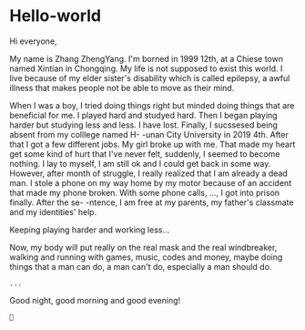 # Hello-world

Hi everyone,

My name is Zhang ZhengYang. I'm borned in 1999 12th, at a Chiese town named Xintian in Chongqing. My life is not supposed to 
exist this world. I live because of my elder sister's disability which is called epilepsy, a awful illness that makes people 
not be able to move as their mind. 
    
When I was a boy, I tried doing things right but minded doing things that are beneficial for me. I played hard and studyed hard.
Then I began playing harder but studying less and less. I have lost. Finally, I sucssesed being absent from my colllege named H-
-unan City University in 2019 4th. After that I got a few different jobs. My girl broke up with me. That made my heart get some 
kind of hurt that I've never felt, suddenly, I seemed to become nothing. I lay to myself, I am still ok and I could get back in 
some way. However, after month of struggle, I really realized that I am already a dead man. I stole a phone on my way home by 
my motor because of an accident that made my phone broken. With some phone calls, ..., I got into prison finally. After the se-
-ntence, I am free at my parents, my father's classmate and my identities' help. 
    
Keeping playing harder and working less...
    
Now, my body will put really on the real mask and the real windbreaker, walking and running with games, music, codes and money, 
maybe doing things that a man can do, a man can't do, especially a man should do.

    ...
    
Good night, good morning and good evening!
    
    🙂
